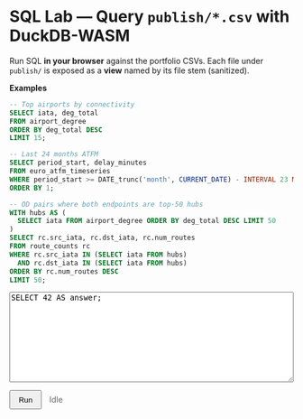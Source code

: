 # SQL Lab — Query `publish/*.csv` with DuckDB-WASM

Run SQL **in your browser** against the portfolio CSVs. Each file under `publish/` is exposed as a **view** named by its file stem (sanitized).

**Examples**

```sql
-- Top airports by connectivity
SELECT iata, deg_total
FROM airport_degree
ORDER BY deg_total DESC
LIMIT 15;

-- Last 24 months ATFM
SELECT period_start, delay_minutes
FROM euro_atfm_timeseries
WHERE period_start >= DATE_trunc('month', CURRENT_DATE) - INTERVAL 23 MONTH
ORDER BY 1;

-- OD pairs where both endpoints are top-50 hubs
WITH hubs AS (
  SELECT iata FROM airport_degree ORDER BY deg_total DESC LIMIT 50
)
SELECT rc.src_iata, rc.dst_iata, rc.num_routes
FROM route_counts rc
WHERE rc.src_iata IN (SELECT iata FROM hubs)
  AND rc.dst_iata IN (SELECT iata FROM hubs)
ORDER BY rc.num_routes DESC
LIMIT 50;
```

<!-- Import maps (normal & shim) agar bare import apache-arrow terselesaikan -->
<script type="importmap">
{
  "imports": {
    "apache-arrow": "https://cdn.jsdelivr.net/npm/apache-arrow@14.0.2/+esm"
  }
}
</script>
<script type="importmap-shim">
{
  "imports": {
    "apache-arrow": "https://cdn.jsdelivr.net/npm/apache-arrow@14.0.2/+esm"
  }
}
</script>

<!-- Loader ESM universal -->
<script src="https://cdn.jsdelivr.net/npm/es-module-shims@1.9.0/dist/es-module-shims.min.js" async crossorigin="anonymous"></script>

<!-- --- DuckDB SQL Lab: UI (auto-bundle, Arrow-aware renderer) --- -->
<div id="lab" style="margin:.5rem 0; position:relative; z-index:3;">
  <textarea id="sql" style="width:100%;height:160px;font-family:ui-monospace,monospace;">SELECT 42 AS answer;</textarea>
</div>

<p>
  <button id="run"
          type="button"
          class="md-button md-button--primary"
          style="padding:.45rem .9rem; cursor:pointer;"
          onclick="window.__runSQL__ && window.__runSQL__(event)">
    Run
  </button>
  <span id="status" style="margin-left:.6rem;color:#666;">Idle</span>
</p>

<div id="result" style="margin-top:10px;overflow:auto;"></div>

<script type="module">
/* =============== helpers =============== */
const log = (...a)=>console.log('[sql_lab]', ...a);
function siteRoot(){ const p = location.pathname.split('/').filter(Boolean); return p.length?'/'+p[0]+'/':'/'; }
function bust(u){ const v=Date.now(); return u+(u.includes('?')?'&':'?')+'v='+v; }
function onNav(fn){ const run=()=>setTimeout(fn,0); if (window.document$ && typeof document$.subscribe==='function') document$.subscribe(run); if (document.readyState==='loading') document.addEventListener('DOMContentLoaded',run); else run(); }

/* =============== state =============== */
const state = { duckdb:null, db:null, conn:null, views:[] };

/* =============== load DuckDB (official bundle picker) =============== */
async function ensureDB(){
  if (state.conn) return state.conn;

  // Satu import ESM — biarkan library memilih bundle terbaik
  const duckdb = await import('https://cdn.jsdelivr.net/npm/@duckdb/duckdb-wasm@1.29.0/dist/duckdb-browser.mjs');
  state.duckdb = duckdb;

  const bundle  = await duckdb.selectBundle(duckdb.getJsDelivrBundles());
  log('bundle selected:', bundle);

  // Worker sebagai module (fallback tanpa opsi bila perlu)
  let worker;
  try { worker = new Worker(bundle.mainWorker, { type:'module' }); }
  catch { worker = new Worker(bundle.mainWorker); }

  const logger = new duckdb.ConsoleLogger();
  const db = new duckdb.AsyncDuckDB(logger, worker);
  await db.instantiate(bundle.mainModule, bundle.pthreadWorker);

  const conn = await db.connect();
  await conn.query('INSTALL httpfs; LOAD httpfs;');

  state.db = db; state.conn = conn;
  return conn;
}

/* =============== register CSV views from datasets.json =============== */
function sanitize(name){ return String(name).toLowerCase().replace(/[^a-z0-9_]/g,'_').replace(/^_+/,''); }

async function registerViews(){
  if (state.views.length) return state.views;

  let ds;
  try { ds = await (await fetch(bust(siteRoot()+'assets/datasets.json'))).json(); }
  catch(e){ log('datasets.json not available:', e); return state.views; }

  const items = Array.isArray(ds) ? ds : (ds && Array.isArray(ds.items)) ? ds.items : [];
  for (const it of items){
    const f = it.file || it.path || '';
    if (!/\.csv$/i.test(f)) continue;
    const stem   = sanitize((f.split('/').pop()||'').replace(/\.csv$/i,''));
    const csvUrl = bust(siteRoot()+'publish/'+f);
    await state.conn.query(`
      CREATE OR REPLACE VIEW "${stem}"
      AS SELECT * FROM read_csv_auto('${csvUrl}', AUTO_DETECT=TRUE, SAMPLE_SIZE=20000);
    `);
    state.views.push({ view: stem, file: f });
  }
  return state.views;
}

/* =============== rendering (mendukung Arrow Result) =============== */
function renderTable(result){
  const mount = document.getElementById('result');

  // Ambil kolom dari schema atau dari objek baris
  const colsFromSchema = (result && result.schema && Array.isArray(result.schema.fields))
    ? result.schema.fields.map(f => f.name)
    : [];

  // Arrow: toArray() -> array of objects; Fallback: result.rows (bentuk lama)
  let rows = [];
  if (result && typeof result.toArray === 'function') {
    rows = result.toArray();                 // [{col:val,...}, ...]
  } else if (result && Array.isArray(result.rows)) {
    rows = result.rows;                      // [[v1,v2,...], ...]
  }

  if (!rows || rows.length === 0){
    mount.innerHTML = '<em>No rows.</em>';
    return;
  }

  const header = colsFromSchema.length
    ? colsFromSchema
    : (Array.isArray(rows[0]) ? rows[0].map((_,i)=>`col_${i+1}`) : Object.keys(rows[0]));

  let html = "<table class='dataframe'><thead><tr>" +
             header.map(c=>`<th>${c}</th>`).join('') +
             "</tr></thead><tbody>";

  const CAP = 5000;
  let i = 0;
  for (const r of rows){
    if (i++ >= CAP) break;
    if (Array.isArray(r)){
      html += "<tr>"+ r.map(v=>`<td>${v==null?'':v}</td>`).join('') +"</tr>";
    } else {
      html += "<tr>"+ header.map(c=>`<td>${r[c]==null?'':r[c]}</td>`).join('') +"</tr>";
    }
  }
  html += "</tbody></table>";
  if (rows.length > CAP)
    html += `<div style="opacity:.7;font-size:.85rem;margin-top:.35rem;">Showing first ${CAP.toLocaleString()} rows</div>`;

  mount.innerHTML = html;
}

function showError(err){
  const mount = document.getElementById('result');
  const msg = err?.message ?? String(err);
  mount.innerHTML = `<pre style="color:#b71c1c;white-space:pre-wrap;">${msg}</pre>`;
}

/* =============== run =============== */
async function runSQL(ev){
  try{
    if (ev?.preventDefault) ev.preventDefault();
    const btn=document.getElementById('run');
    const status=document.getElementById('status');
    const qEl=document.getElementById('sql');

    btn.disabled = true;
    status.textContent = 'Running…';

    await ensureDB();
    await registerViews();

    const res = await state.conn.query(qEl.value);
    renderTable(res);
    status.textContent = 'Done';
  }catch(err){
    console.error('[sql_lab] run error:', err);
    document.getElementById('status').textContent='Error';
    showError(err);
  }finally{
    const btn=document.getElementById('run');
    if (btn) btn.disabled=false;
  }
}
window.__runSQL__ = runSQL; // fallback untuk onclick inline

/* =============== boot =============== */
onNav(async ()=>{
  const btn = document.getElementById('run');
  if (btn) btn.addEventListener('click', runSQL);

  try{
    await ensureDB();
    await registerViews();

    // Prefill: pilih view CSV kalau ada; kalau tidak, demo JSON
    const q = document.getElementById('sql');
    if (q && !q.value.trim()){
      const prefer = state.views.find(v=>v.view==='airport_degree') || state.views[0];
      q.value = prefer
        ? `SELECT * FROM ${prefer.view} LIMIT 15;`
        : `SELECT month, delay_min
           FROM read_json_auto('${siteRoot()}api/euro_atfm_timeseries_last24.json')
           ORDER BY month DESC LIMIT 5;`;
    }
  }catch(e){ console.warn('[sql_lab] boot warn:', e); }
});
</script>

<style>
#lab { position: relative; z-index: 3; }
.dataframe{border-collapse:collapse;width:100%;font-size:0.9rem;}
.dataframe th,.dataframe td{border:1px solid #ddd;padding:.35rem .5rem;white-space:nowrap;}
.dataframe thead th{position:sticky;top:0;background:var(--md-default-fg-color--lightest,#f7f7f7);}
</style>
